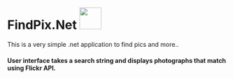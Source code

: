 # FindPix.Net  <img src="https://user-images.githubusercontent.com/13999170/58751701-ad24c980-84bf-11e9-8202-acce419ba850.png" width="50" height="50">
This is a very simple .net application to find pics and more..

#### User interface takes a search string and displays photographs that match using Flickr API.
